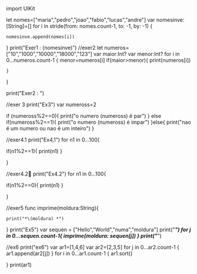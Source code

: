 import UIKit

let nomes=["maria","pedro","joao","fabio","lucas","andre"]
var nomesinve:[String]=[]
for i in stride(from: nomes.count-1, to: -1, by: -1) {
 
        
    nomesinve.append(nomes[i])
    
}
print("Exer1 : \(nomesinve)")
//exer2
let numeros=["10","1000","10000","18000","123"]
var maior:Int?
var menor:Int?
for i in 0...numeros.count-1
{
    menor=numeros[i]
    if(maior>menor){
        print(numeros[i])
        
    }
}

print("Exer2 : ")

//exer 3
print("Ex3")
var numeross=2

if (numeross%2==0){
    print("o numero \(numeross) é par")
}
else if(numeross%2==1){
    print("o numero \(numeross) é impar")
}else{
    print("nao é um numero ou nao é um inteiro")
}

//exer4.1
print("Ex4,1")
for n1 in 0...100{

if(n1%2==1){
    print(n1)
}
    
}

//exer4.2
print("Ex4.2")
for n1 in 0...100{

if(n1%2==0){
    print(n1)
}
    
}

//exer5
func imprime(moldura:String){
    
    print("*\(moldura) *")
}
print("Ex5")
var sequen = ["Hello","World","numa","moldura"]
print("***********")
for j in 0...sequen.count-1{
    imprime(moldura: sequen[j])
}
print("***********")

//ex6
print("ex6")
var ar1=[1,4,6]
var ar2=[2,3,5]
for j in 0...ar2.count-1 {
    ar1.append(ar2[j])
}
for i in 0...ar1.count-1
{
    ar1.sort()
   
}
print(ar1)
